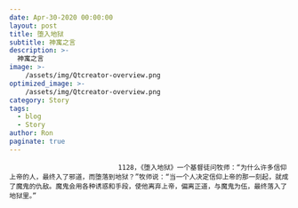 ```yaml
---
date: Apr-30-2020 00:00:00
layout: post
title: 堕入地狱
subtitle: 神寓之言
description: >-
  神寓之言
image: >-
    /assets/img/Qtcreator-overview.png
optimized_image: >-
    /assets/img/Qtcreator-overview.png
category: Story
tags:
  - blog
  - Story
author: Ron
paginate: true
---
```


							　　1128，《堕入地狱》一个基督徒问牧师：“为什么许多信仰上帝的人，最终入了邪道，而堕落到地狱？”牧师说：“当一个人决定信仰上帝的那一刻起，就成了魔鬼的仇敌。魔鬼会用各种诱惑和手段，使他离弃上帝，偏离正道，与魔鬼为伍，最终落入了地狱里。”
							
							
						